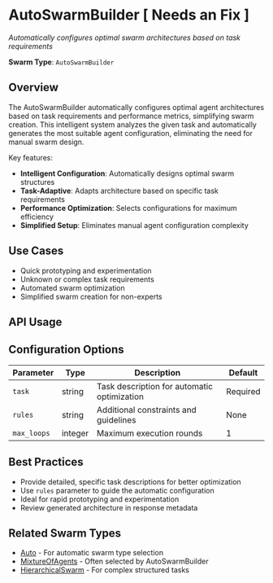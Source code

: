 # AutoSwarmBuilder [ Needs an Fix ]

*Automatically configures optimal swarm architectures based on task requirements*

**Swarm Type**: `AutoSwarmBuilder`

## Overview

The AutoSwarmBuilder automatically configures optimal agent architectures based on task requirements and performance metrics, simplifying swarm creation. This intelligent system analyzes the given task and automatically generates the most suitable agent configuration, eliminating the need for manual swarm design.

Key features:
- **Intelligent Configuration**: Automatically designs optimal swarm structures
- **Task-Adaptive**: Adapts architecture based on specific task requirements
- **Performance Optimization**: Selects configurations for maximum efficiency
- **Simplified Setup**: Eliminates manual agent configuration complexity

## Use Cases

- Quick prototyping and experimentation
- Unknown or complex task requirements
- Automated swarm optimization
- Simplified swarm creation for non-experts

## API Usage


## Configuration Options

| Parameter | Type | Description | Default |
|-----------|------|-------------|---------|
| `task` | string | Task description for automatic optimization | Required |
| `rules` | string | Additional constraints and guidelines | None |
| `max_loops` | integer | Maximum execution rounds | 1 |

## Best Practices

- Provide detailed, specific task descriptions for better optimization
- Use `rules` parameter to guide the automatic configuration
- Ideal for rapid prototyping and experimentation
- Review generated architecture in response metadata

## Related Swarm Types

- [Auto](auto.md) - For automatic swarm type selection
- [MixtureOfAgents](mixture_of_agents.md) - Often selected by AutoSwarmBuilder
- [HierarchicalSwarm](hierarchical_swarm.md) - For complex structured tasks